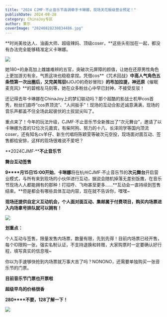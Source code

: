 ```yaml
---
title: "2024 CJMF·不止音乐节高调牵手卡琳娜，现场天花板级营业预定！"
publishDate: 2024-08-28
category: ChinaJoy专区
author: 莱尔
coverImage: "20240828230834486.jpg"
---
```


**时尚美妆达人、油画大师、超级辣妈、顶级coser，**这些头衔加在一起，都没有办法完全能够精准定义卡琳娜。 

![](https://ec-net-1251389766.cos.ap-shanghai.myqcloud.com/wp-content/uploads/2024/08/20240828230909187-681x1024.png)

她180+的身高加上雌雄难辨的五官，突破次元屏障的颜值，让她在还原男性角色上更加游刃有余，气质这块也稳稳拿捏。凭借cos**《咒术回战》**中高人气角色五条悟第一次出圈后，又完美驾驭**《JOJO的奇妙冒险》**的布加拉提，神还原**《催眠麦克风》**的碧棺左马刻等，她在众多粉丝心中早已封神，不接受反驳！

还记得去年卡琳娜在ChinaJoy上的梦幻联动吗？那个超酷的影战士机甲cos首秀，粉丝们直呼“cos界顶流”、“人间扳手”！现场的互动合影还诚意满满，现场的音乐声都盖不住全场此起彼伏的土拔鼠尖叫了。

重点来了！今年的玩法升级，CJMF·不止音乐节全新推出了“次元舞台”，邀请了以卡琳娜为首的12位次元嘉宾，有柴阿狗、努力的十八、长泽同学等国内顶流coser，还有知名cv羊仔、新生代唱将陈颖雯等破次元空投，现场面对面互动、签售都给安排，这样的现场很难说不爱吧？

**2024CJMF·****不止音乐节**

**舞台互动签售**

**9****月15日15:00开始**，**卡琳娜**将在杭州CJMF·不止音乐节的**次元舞台**开启营业模式，与所有来到现场的小伙伴进行互动，据说会随机掉落无差别饭撒，在音乐节现场人人都能拥有的那种！打招呼、飞吻甚至更多……**互动会一直持续到签售结束。**但是都会有哪些具体互动内容，现在就不告诉你，嘿嘿~

**现场还提供自定义互动机会，个人面对面互动、集邮属于付费项目，购买内场票进入内场拿号排队就可以拥有！**

![](https://ec-net-1251389766.cos.ap-shanghai.myqcloud.com/wp-content/uploads/2024/08/20240828230912446.png)

**划重点：**

个人互动与签售，限量发售内场票，数量有限，先到先得！目前内场票已经开售，每个ID限购一张，强实名制认证，不支持退换和转赠，大家购票时一定要确认好行程，填写真实的信息哦~

你以为手速够快抢到内场票就万事大吉了吗？NONONO，还需要单独购买一张音乐节的门票。

**目前音乐节门票也开票啦**

**超级早鸟的价格很香**

**280****不要，128了解一下！**

![](https://ec-net-1251389766.cos.ap-shanghai.myqcloud.com/wp-content/uploads/2024/08/20240828230915655-403x1024.png)
